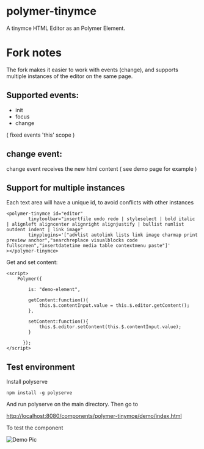# polymer-tinymce

A tinymce HTML Editor as an Polymer Element.

# Fork notes

The fork makes it easier to work with events (change), and supports multiple
instances of the editor on the same page.

## Supported events:

* init
* focus
* change

( fixed events 'this' scope )

## change event:

change event receives the new html content ( see demo page for example )

## Support for multiple instances

Each text area will have a unique id, to avoid conflicts with other instances

```
<polymer-tinymce id="editor"
	  	tinytoolbar="insertfile undo redo | styleselect | bold italic | alignleft aligncenter alignright alignjustify | bullist numlist outdent indent | link image" 
	  	tinyplugins='["advlist autolink lists link image charmap print preview anchor","searchreplace visualblocks code fullscreen","insertdatetime media table contextmenu paste"]'
></polymer-tinymce>
```

Get and set content:

```
<script>
    Polymer({

        is: "demo-element",

        getContent:function(){
        	this.$.contentInput.value = this.$.editor.getContent();
        },

        setContent:function(){
        	this.$.editor.setContent(this.$.contentInput.value);
        }

      });
</script>
```

## Test environment

Install polyserve

    npm install -g polyserve

And run polyserve on the main directory. Then go to

[http://localhost:8080/components/polymer-tinymce/demo/index.html](http://localhost:8080/components/polymer-tinymce/demo/index.html)

To test the component

![Demo Pic](http://www.synappses.com/wp-content/uploads/2015/06/tinymceDemo.png "Polymer-Tinymce")